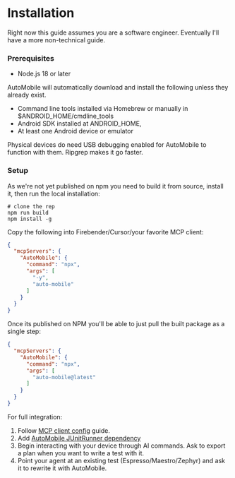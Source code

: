 # Installation

Right now this guide assumes you are a software engineer. Eventually I'll have a more non-technical guide.

### Prerequisites

- Node.js 18 or later

AutoMobile will automatically download and install the following unless they already exist.
- Command line tools installed via Homebrew or manually in $ANDROID_HOME/cmdline_tools
- Android SDK installed at ANDROID_HOME,
- At least one Android device or emulator

Physical devices do need USB debugging enabled for AutoMobile to function with them. Ripgrep makes it go faster.

### Setup

As we're not yet published on npm you need to build it from source, install it, then run the local installation:

```shell
# clone the rep
npm run build
npm install -g
```

Copy the following into Firebender/Cursor/your favorite MCP client:

```json
{
  "mcpServers": {
    "AutoMobile": {
      "command": "npx",
      "args": [
        "-y",
        "auto-mobile"
      ]
    }
  }
}
```

Once its published on NPM you'll be able to just pull the built package as a single step:

```json
{
  "mcpServers": {
    "AutoMobile": {
      "command": "npx",
      "args": [
        "auto-mobile@latest"
      ]
    }
  }
}
```

For full integration:

1. Follow [MCP client config](mcp/overview.md) guide.
2. Add [AutoMobile JUnitRunner dependency](junitrunner/setup.md)
3. Begin interacting with your device through AI commands. Ask to export a plan when you want to write a test with it.
4. Point your agent at an existing test (Espresso/Maestro/Zephyr) and ask it to rewrite it with AutoMobile.
